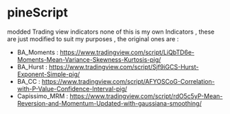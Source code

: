 # pineScript
modded Trading view indicators
none of this is my own Indicators , these are just modified to suit my purposes , the original ones are : 
* BA_Moments : https://www.tradingview.com/script/LiQbTD6e-Moments-Mean-Variance-Skewness-Kurtosis-pig/
* BA_Hurst : https://www.tradingview.com/script/Sjf9iGCS-Hurst-Exponent-Simple-pig/
* BA_CC : https://www.tradingview.com/script/AFYOSCoG-Correlation-with-P-Value-Confidence-Interval-pig/
* Capissimo_MRM : https://www.tradingview.com/script/rdO5c5yP-Mean-Reversion-and-Momentum-Updated-with-gaussiana-smoothing/
